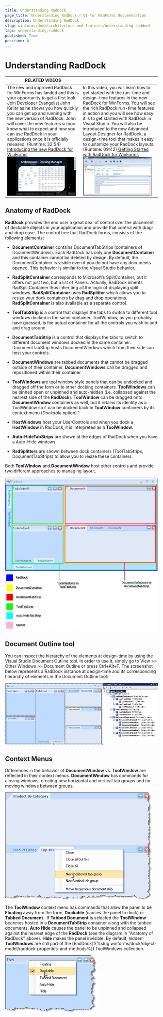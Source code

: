 ```yaml
---
title: Understanding RadDock
page_title: Understanding RadDock | UI for WinForms Documentation
description: Understanding RadDock
slug: winforms/dock/architecture-and-features/understanding-raddock
tags: understanding,raddock
published: True
position: 0
---
```


# Understanding RadDock




| RELATED VIDEOS |  |
| ------ | ------ |
|The new and improved RadDock for WinForms has landed and this is your opportunity to get a first look. Join Developer Evangelist John Kellar as he shows you how quickly you can get up and running with the new version of RadDock. John will cover the new features so you know what to expect and how you can use RadDock in your applications once it is officially released. (Runtime: 32:54)[ Introducing the new RadDock for WinForms ](http://tv.telerik.com/winforms/raddock/introducing-new-raddock-winforms)![dock-architecture-and-features-understanding-raddock 001](images/dock-architecture-and-features-understanding-raddock001.png)|In this video, you will learn how to get started with the run-time and design-time features in the new RadDock for WinForms. You will see the rich RadDock run-time features in action and you will see how easy it is to get started with RadDock in Visual Studio. You will also be introduced to the new Advanced Layout Designer for RadDock, a design-time tool that makes it easy to customize your RadDock layouts. (Runtime: 09:42)[ Getting Started with RadDock for WinForms ](http://tv.telerik.com/winforms/raddock/getting-started-with-raddock-winforms)![dock-architecture-and-features-understanding-raddock 002](images/dock-architecture-and-features-understanding-raddock002.png)|

## Anatomy of RadDock

__RadDock__ provides the end user a great deal of control over the placement of dockable objects in your application and provide that control with drag-and-drop ease. The control tree that RadDock forms, consists of the following elements:

* __DocumentContainer__ contains DocumentTabStrips (containers of DocumentWindows). Each RadDock has only one __DocumentContainer__ and this container cannot be deleted by design. By default, the DocumentContainer is visible even if you do not have any documents opened. This behavior is similar to the Visual Studio behavior. 


* __RadSplitContainer__ corresponds to Microsoft’s SplitContainer, but it offers not just two, but a list of Panels. Actually, RadDock inherits RadSplitContainer thus inheriting all the logic of displaying split windows. __RadSplitContainer__ uses __RadSplitter__ which allows you to resize your dock containers by drag and drop operations. __RadSplitContainer__ is also available as a separate control.   


* __ToolTabStrip__ is a control that displays the tabs to switch to different tool windows docked in the same container. ToolWindow, as you probably have guessed, is the actual container for all the controls you wish to add and drag around. 


* __DocumentTabStrip__ is a control that displays the tabs to switch to different document windows docked in the same container. DocumentTabStrip hosts DocumentWindows which from their side can host your controls. 


* __DocumentWindows__ are tabbed documents that cannot be dragged outside of their container. __DocumentWindows__ can be dragged and repositioned within their container. 


* __ToolWindows__ are tool window style panels that can be undocked and dragged off the form or to other docking containers. __ToolWindows__ can be pinned open or unpinned and auto-hidden (i.e. collapsed against the nearest side of the __RadDock__). __ToolWindow__ can be dragged onto __DocumentWindow__ containers as well, but it retains its identity as a ToolWindow so it can be docked back in __ToolWindow__ containers by its context menu (*Dockable* option)." 


* __HostWindows__ host your UserControls and when you dock a __HostWindow__ in RadDock, it is interpreted as a __ToolWindow__. 


* __Auto-HideTabStrips__ are shown at the edges of RadDock when you have a Auto-Hide windows. 


* __RadSplitters__ are shown between dock containers (ToolTabStrips, DocumentTabStrips) to allow you to resize these containers.

Both __ToolWindow__ and __DocumentWindow__ host other controls and provide two different approaches to managing layout.

![dock-architecture-and-features-understanding-raddock 003](images/dock-architecture-and-features-understanding-raddock003.png)

## Document Outline tool

You can inspect the hierarchy of the elements at design-time by using the Visual Studio Document Outline tool. In order to use it, simply go to View >> Other Windows >> Document Outline or press Ctrl+Alt+T. The screenshot below represents a RadDock instance at design-time and its corresponding hierarchy of elements in the Document Outline tool:

![dock-architecture-and-features-understanding-raddock 004](images/dock-architecture-and-features-understanding-raddock004.png)

## Context Menus

Differences in the behavior of __DocumentWindow__ vs. __ToolWindow__ are reflected in their context menus. __DocumentWindow__ has commands for closing windows, creating new horizontal and vertical tab groups and for moving windows between groups.

![dock-architecture-and-features-understanding-raddock 006](images/dock-architecture-and-features-understanding-raddock006.png)

The __ToolWindow__ context menu has commands that allow the panel to be __Floating__ away from the form, __Dockable__ (causes the panel to dock) or __Tabbed Document__.  If __Tabbed Document__ is selected the __ToolWindow__ becomes hosted in a __DocumentTabStrip__ container along with the tabbed documents. __Auto Hide__ causes the panel to be unpinned and collapsed against the nearest edge of the __RadDock__ (see the diagram in "Anatomy of RadDock" above). __Hide__ makes the panel invisible. By default, hidden __ToolWindows__ are still part of the [RadDock]({%slug winforms/dock/object-model/raddock-properties-and-methods%}) ToolWindows collection.

![dock-architecture-and-features-understanding-raddock 005](images/dock-architecture-and-features-understanding-raddock005.png)
